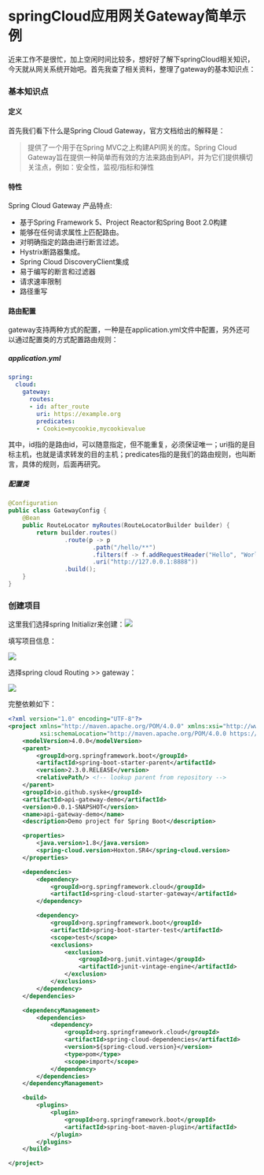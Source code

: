 # springCloud应用网关Gateway简单示例

近来工作不是很忙，加上空闲时间比较多，想好好了解下springCloud相关知识，今天就从网关系统开始吧。首先我查了相关资料，整理了gateway的基本知识点：

### 基本知识点

#### 定义

首先我们看下什么是Spring Cloud Gateway，官方文档给出的解释是：

> 提供了一个用于在Spring MVC之上构建API网关的库。Spring Cloud Gateway旨在提供一种简单而有效的方法来路由到API，并为它们提供横切关注点，例如：安全性，监视/指标和弹性

#### 特性

Spring Cloud Gateway 产品特点:

- 基于Spring Framework 5、Project Reactor和Spring Boot 2.0构建
- 能够在任何请求属性上匹配路由。
- 对明确指定的路由进行断言过滤。
- Hystrix断路器集成。
- Spring Cloud DiscoveryClient集成
- 易于编写的断言和过滤器
- 请求速率限制
- 路径重写

#### 路由配置

gateway支持两种方式的配置，一种是在application.yml文件中配置，另外还可以通过配置类的方式配置路由规则：

##### application.yml

```yaml
spring:
  cloud:
    gateway:
      routes:
      - id: after_route
        uri: https://example.org
        predicates:
        - Cookie=mycookie,mycookievalue
```

其中，id指的是路由id，可以随意指定，但不能重复，必须保证唯一；uri指的是目标主机，也就是请求转发的目的主机；predicates指的是我们的路由规则，也叫断言，具体的规则，后面再研究。

##### 配置类

```java
@Configuration
public class GatewayConfig {
    @Bean
    public RouteLocator myRoutes(RouteLocatorBuilder builder) {
        return builder.routes()
                .route(p -> p
                        .path("/hello/**")
                        .filters(f -> f.addRequestHeader("Hello", "World"))
                        .uri("http://127.0.0.1:8888"))
                .build();
    }
}
```



### 创建项目

这里我们选择spring Initializr来创建：![](https://gitee.com/sysker/picBed/raw/master/images/20200520153630.png)

填写项目信息：

![](https://gitee.com/sysker/picBed/raw/master/images/20200520153802.png)

选择spring cloud Routing >> gateway：

![](https://gitee.com/sysker/picBed/raw/master/images/20200520153839.png)

完整依赖如下：

```xml
<?xml version="1.0" encoding="UTF-8"?>
<project xmlns="http://maven.apache.org/POM/4.0.0" xmlns:xsi="http://www.w3.org/2001/XMLSchema-instance"
         xsi:schemaLocation="http://maven.apache.org/POM/4.0.0 https://maven.apache.org/xsd/maven-4.0.0.xsd">
    <modelVersion>4.0.0</modelVersion>
    <parent>
        <groupId>org.springframework.boot</groupId>
        <artifactId>spring-boot-starter-parent</artifactId>
        <version>2.3.0.RELEASE</version>
        <relativePath/> <!-- lookup parent from repository -->
    </parent>
    <groupId>io.github.syske</groupId>
    <artifactId>api-gateway-demo</artifactId>
    <version>0.0.1-SNAPSHOT</version>
    <name>api-gateway-demo</name>
    <description>Demo project for Spring Boot</description>

    <properties>
        <java.version>1.8</java.version>
        <spring-cloud.version>Hoxton.SR4</spring-cloud.version>
    </properties>

    <dependencies>
        <dependency>
            <groupId>org.springframework.cloud</groupId>
            <artifactId>spring-cloud-starter-gateway</artifactId>
        </dependency>

        <dependency>
            <groupId>org.springframework.boot</groupId>
            <artifactId>spring-boot-starter-test</artifactId>
            <scope>test</scope>
            <exclusions>
                <exclusion>
                    <groupId>org.junit.vintage</groupId>
                    <artifactId>junit-vintage-engine</artifactId>
                </exclusion>
            </exclusions>
        </dependency>
    </dependencies>

    <dependencyManagement>
        <dependencies>
            <dependency>
                <groupId>org.springframework.cloud</groupId>
                <artifactId>spring-cloud-dependencies</artifactId>
                <version>${spring-cloud.version}</version>
                <type>pom</type>
                <scope>import</scope>
            </dependency>
        </dependencies>
    </dependencyManagement>

    <build>
        <plugins>
            <plugin>
                <groupId>org.springframework.boot</groupId>
                <artifactId>spring-boot-maven-plugin</artifactId>
            </plugin>
        </plugins>
    </build>

</project>
```

